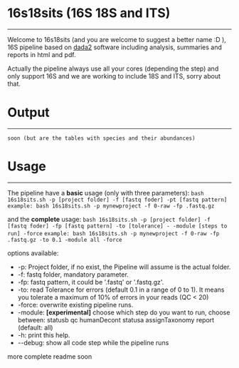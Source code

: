 # 16s18sits (16S 18S and ITS)
------------------------------------------------------------------
Welcome to 16s18sits (and you are welcome to suggest a better name :D ), 16S  pipeline based on [dada2](https://benjjneb.github.io/dada2/tutorial.html) software including analysis, summaries and reports in html and pdf.

Actually the pipeline always use all your cores (depending the step) and only support 16S and we are working to include 18S and ITS, sorry about that.

# Output
---------------------------------
	
    soon (but are the tables with species and their abundances)
    
# Usage
---------------------------------

The pipeline have a **basic** usage (only with three parameters):
`bash 16s18sits.sh -p [project folder] -f [fastq foder] -pt [fastq pattern]`
`example: bash 16s18sits.sh -p mynewproject -f 0-raw -fp .fastq.gz`

and the **complete** usage:
`bash 16s18sits.sh -p [project folder] -f [fastq foder] -fp [fastq pattern] -to [tolerance] - -module [steps to run] -force`
`example: bash 16s18sits.sh -p mynewproject -f 0-raw -fp .fastq.gz -to 0.1 -module all -force`

options available:

* -p: Project folder, if no exist, the Pipeline will assume is the actual folder.
* -f: fastq folder, mandatory parameter.
* -fp: fastq pattern, it could be '.fastq' or '.fastq.gz'.
* -to: read Tolerance for errors (default 0.1 in a range of 0 to 1). It means you tolerate a maximum of 10% of errors in your reads (QC < 20)
* -force: overwrite existing pipeline runs.
* -module: **[experimental]** choose which step do you want to run, choose between: statusb qc humanDecont statusa assignTaxonomy report (default: all)
* -h: print this help.
* --debug: show all code step while the pipeline runs

more complete readme soon
